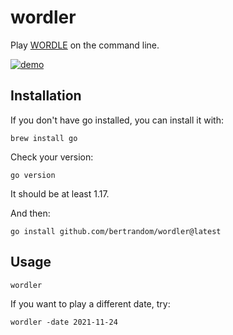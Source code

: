 # wordler

Play [WORDLE](https://www.powerlanguage.co.uk/wordle/) on the command line.

[![demo](https://asciinema.org/a/452632.svg)](https://asciinema.org/a/452632?autoplay=1)

## Installation

If you don't have go installed, you can install it with:
```
brew install go
```

Check your version:
```
go version
```

It should be at least 1.17.

And then:

```
go install github.com/bertrandom/wordler@latest
```

## Usage

```
wordler
```

If you want to play a different date, try:
```
wordler -date 2021-11-24
```
